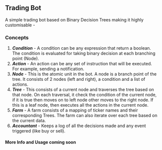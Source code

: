 ## Trading Bot

A simple trading bot based on Binary Decision Trees making it highly customisable - 

### Concepts

1) ***Condition*** - A condition can be any expression that return a boolean. The condition is evaluated for taking binary decision at each branching point (Node).
2) ***Action*** - An action can be any set of instruction that will be executed. For example, sending a notification.
3) ***Node*** - This is the atomic unit in the bot. A node is a branch point of the tree. It consists of 2 nodes (left and right),
a condition and a list of actions.
4) ***Tree*** - This consists of a current node and traverses the tree based on that node. On each traversal, it check the condition
of the current node, if it is true then moves on to left node other moves to the right node. If this is a leaf node, then executes all the actions in the current node.
5) ***Farm*** - A farm consists of a mapping of ticker names and their corresponding Trees. The farm can also iterate over each tree based on the current data.
6) ***Accountant*** - Keeps a log of all the decisions made and any event triggered (like buy or sell).

#### More Info and Usage coming soon